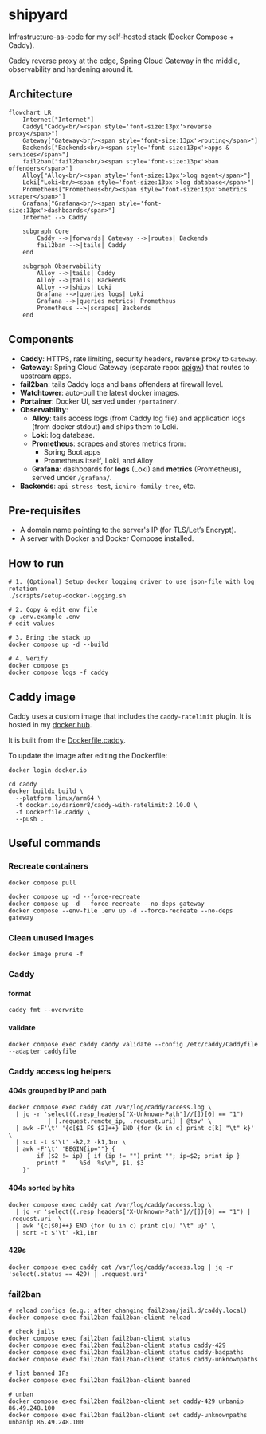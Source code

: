 # shipyard

Infrastructure-as-code for my self-hosted stack (Docker Compose + Caddy).

Caddy reverse proxy at the edge, Spring Cloud Gateway in the middle, observability and hardening
around it.

## Architecture

```mermaid
flowchart LR
    Internet["Internet"]
    Caddy["Caddy<br/><span style='font-size:13px'>reverse proxy</span>"]
    Gateway["Gateway<br/><span style='font-size:13px'>routing</span>"]
    Backends["Backends<br/><span style='font-size:13px'>apps & services</span>"]
    fail2ban["fail2ban<br/><span style='font-size:13px'>ban offenders</span>"]
    Alloy["Alloy<br/><span style='font-size:13px'>log agent</span>"]
    Loki["Loki<br/><span style='font-size:13px'>log database</span>"]
    Prometheus["Prometheus<br/><span style='font-size:13px'>metrics scraper</span>"]
    Grafana["Grafana<br/><span style='font-size:13px'>dashboards</span>"]
    Internet --> Caddy

    subgraph Core
        Caddy -->|forwards| Gateway -->|routes| Backends
        fail2ban -->|tails| Caddy
    end

    subgraph Observability
        Alloy -->|tails| Caddy
        Alloy -->|tails| Backends
        Alloy -->|ships| Loki
        Grafana -->|queries logs| Loki
        Grafana -->|queries metrics| Prometheus
        Prometheus -->|scrapes| Backends
    end
```

## Components

- **Caddy**: HTTPS, rate limiting, security headers, reverse proxy to `Gateway`.
- **Gateway**: Spring Cloud Gateway (separate repo: [apigw](https://github.com/dario-mr/apigw)) that
  routes to upstream apps.
- **fail2ban**: tails Caddy logs and bans offenders at firewall level.
- **Watchtower**: auto-pull the latest docker images.
- **Portainer**: Docker UI, served under `/portainer/`.
- **Observability**:
    - **Alloy**: tails access logs (from Caddy log file) and application logs (from docker
      stdout) and ships them to Loki.
    - **Loki**: log database.
    - **Prometheus**: scrapes and stores metrics from:
        - Spring Boot apps
        - Prometheus itself, Loki, and Alloy
    - **Grafana**: dashboards for **logs** (Loki) and **metrics** (Prometheus), served under
      `/grafana/`.
- **Backends**: `api-stress-test`, `ichiro-family-tree`, etc.

## Pre-requisites

- A domain name pointing to the server's IP (for TLS/Let’s Encrypt).
- A server with Docker and Docker Compose installed.

## How to run

```shell
# 1. (Optional) Setup docker logging driver to use json-file with log rotation
./scripts/setup-docker-logging.sh

# 2. Copy & edit env file
cp .env.example .env
# edit values

# 3. Bring the stack up
docker compose up -d --build

# 4. Verify
docker compose ps
docker compose logs -f caddy
```

## Caddy image

Caddy uses a custom image that includes the `caddy-ratelimit` plugin. It is hosted in
my [docker hub](https://hub.docker.com/repository/docker/dariomr8/caddy-with-ratelimit/general).

It is built from the [Dockerfile.caddy](caddy/Dockerfile.caddy).

To update the image after editing the Dockerfile:

```shell
docker login docker.io

cd caddy
docker buildx build \
  --platform linux/arm64 \
  -t docker.io/dariomr8/caddy-with-ratelimit:2.10.0 \
  -f Dockerfile.caddy \
  --push .
```

## Useful commands

### Recreate containers

```shell
docker compose pull

docker compose up -d --force-recreate
docker compose up -d --force-recreate --no-deps gateway
docker compose --env-file .env up -d --force-recreate --no-deps gateway
```

### Clean unused images

```shell
docker image prune -f
```

### Caddy

#### format

```shell
caddy fmt --overwrite
```

#### validate

```shell
docker compose exec caddy caddy validate --config /etc/caddy/Caddyfile --adapter caddyfile
```

### Caddy access log helpers

#### 404s grouped by IP and path

```shell
docker compose exec caddy cat /var/log/caddy/access.log \
  | jq -r 'select((.resp_headers["X-Unknown-Path"]//[])[0] == "1")
           | [.request.remote_ip, .request.uri] | @tsv' \
  | awk -F'\t' '{c[$1 FS $2]++} END {for (k in c) print c[k] "\t" k}' \
  | sort -t $'\t' -k2,2 -k1,1nr \
  | awk -F'\t' 'BEGIN{ip=""} {
        if ($2 != ip) { if (ip != "") print ""; ip=$2; print ip }
        printf "    %5d  %s\n", $1, $3
    }'
```

#### 404s sorted by hits

```shell
docker compose exec caddy cat /var/log/caddy/access.log \
  | jq -r 'select((.resp_headers["X-Unknown-Path"]//[])[0] == "1") | .request.uri' \
  | awk '{c[$0]++} END {for (u in c) print c[u] "\t" u}' \
  | sort -t $'\t' -k1,1nr
```

#### 429s

```shell
docker compose exec caddy cat /var/log/caddy/access.log | jq -r 'select(.status == 429) | .request.uri'
```

### fail2ban

```shell
# reload configs (e.g.: after changing fail2ban/jail.d/caddy.local)
docker compose exec fail2ban fail2ban-client reload

# check jails
docker compose exec fail2ban fail2ban-client status
docker compose exec fail2ban fail2ban-client status caddy-429
docker compose exec fail2ban fail2ban-client status caddy-badpaths
docker compose exec fail2ban fail2ban-client status caddy-unknownpaths

# list banned IPs
docker compose exec fail2ban fail2ban-client banned

# unban
docker compose exec fail2ban fail2ban-client set caddy-429 unbanip 86.49.248.100
docker compose exec fail2ban fail2ban-client set caddy-unknownpaths unbanip 86.49.248.100
```